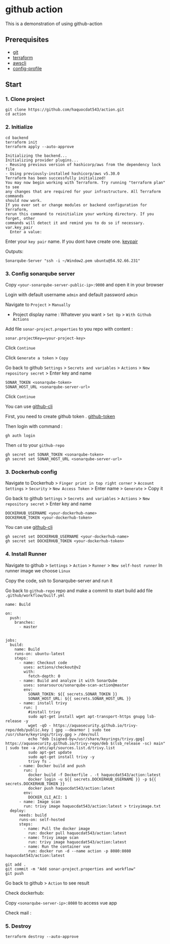 # github action
This is a demonstration of using github-action

## Prerequisites
* [git](https://git-scm.com/downloads)
* [terraform](https://developer.hashicorp.com/terraform/tutorials/aws-get-started/install-cli)
* [awscli](https://docs.aws.amazon.com/cli/latest/userguide/getting-started-install.html)
* [config-profile](https://docs.aws.amazon.com/cli/latest/reference/configure/)
## Start
### 1. Clone project
```
git clone https://github.com/haquocdat543/action.git
cd action
```
### 2. Initialize
```
cd backend
terraform init
terraform apply --auto-approve
```
```
Initializing the backend...
Initializing provider plugins...
- Reusing previous version of hashicorp/aws from the dependency lock file
- Using previously-installed hashicorp/aws v5.30.0
Terraform has been successfully initialized!
You may now begin working with Terraform. Try running "terraform plan" to see
any changes that are required for your infrastructure. All Terraform commands
should now work.
If you ever set or change modules or backend configuration for Terraform,
rerun this command to reinitialize your working directory. If you forget, other
commands will detect it and remind you to do so if necessary.
var.key_pair
  Enter a value:
```
Enter your `key pair` name. If you dont have create one. [keypair](https://docs.aws.amazon.com/AWSEC2/latest/UserGuide/create-key-pairs.html)

Outputs:
```
Sonarqube-Server "ssh -i ~/Window2.pem ubuntu@54.92.66.231"
```

### 3. Config sonarqube server
Copy `<your-sonarqube-server-public-ip>:9000` and open it in your browser

Login with default username `admin` and default password `admin`

Navigate to `Project` > `Manually`

* Project display name : Whatever you want > `Set Up` > `With Github Actions`

Add file `sonar-project.properties` to you repo with content :
```
sonar.projectKey=<your-project-key>
```
Click `Continue`

Click `Generate a token` > `Copy`

Go back to github `Settings` > `Secrets and variables` > `Actions` > `New repository secret` > Enter key and name
```
SONAR_TOKEN <sonarqube-token>
SONAR_HOST_URL <sonarqube-server-url>
```
Click `Continue`

You can use [github-cli](https://cli.github.com/)

First, you need to create github token . [github-token](https://docs.github.com/en/enterprise-server@3.9/authentication/keeping-your-account-and-data-secure/managing-your-personal-access-tokens)

Then login with command :
```
gh auth login
```
Then `cd` to your `github-repo`
```
gh secret set SONAR_TOKEN <sonarqube-token>
gh secret set SONAR_HOST_URL <sonarqube-server-url>
```
### 3. Dockerhub config

Navigate to Dockerhub > `Finger print in top right corner` >  `Account Settings` > `Security` > `New Access Token` > Enter name > `Generate` > Copy it

Go back to github `Settings` > `Secrets and variables` > `Actions` > `New repository secret` > Enter key and name

```
DOCKERHUB_USERNAME <your-dockerhub-name>
DOCKERHUB_TOKEN <your-dockerhub-token>
```
You can use [github-cli](https://cli.github.com/)
```
gh secret set DOCKERHUB_USERNAME <your-dockerhub-name>
gh secret set DOCKERHUB_TOKEN <your-dockerhub-token>
```
### 4. Install Runner
Navigate to github > `Settings` > `Action` > `Runner` > `New self-host runner`
In runner image we choose `Linux`

Copy the code, ssh to Sonarqube-server and run it

Go back to `github-repo` repo and make a commit to start build
add file `.github/workflow/builf.yml`
```
name: Build

on:
  push:
    branches:
      - master


jobs:
  build:
    name: Build
    runs-on: ubuntu-latest
    steps:
      - name: Checkout code
        uses: actions/checkout@v2
        with:
          fetch-depth: 0
      - name: Build and analyze it with SonarQube
        uses: sonarsource/sonarqube-scan-action@master
        env:
          SONAR_TOKEN: ${{ secrets.SONAR_TOKEN }}
          SONAR_HOST_URL: ${{ secrets.SONAR_HOST_URL }}
      - name: install trivy
        run: |
          #install trivy
          sudo apt-get install wget apt-transport-https gnupg lsb-release -y
          wget -qO - https://aquasecurity.github.io/trivy-repo/deb/public.key | gpg --dearmor | sudo tee /usr/share/keyrings/trivy.gpg > /dev/null
          echo "deb [signed-by=/usr/share/keyrings/trivy.gpg] https://aquasecurity.github.io/trivy-repo/deb $(lsb_release -sc) main" | sudo tee -a /etc/apt/sources.list.d/trivy.list
          sudo apt-get update
          sudo apt-get install trivy -y
          trivy fs .
      - name: Docker build and push
        run: |
          docker build -f Dockerfile . -t haquocdat543/action:latest
          docker login -u ${{ secrets.DOCKERHUB_USERNAME }} -p ${{ secrets.DOCKERHUB_TOKEN }}
          docker push haquocdat543/action:latest
        env:
          DOCKER_CLI_ACI: 1
      - name: Image scan
        run: trivy image haquocdat543/action:latest > trivyimage.txt
  deploy:    
      needs: build
      runs-on: self-hosted  
      steps:
        - name: Pull the docker image
          run: docker pull haquocdat543/action:latest
        - name: Trivy image scan
          run: trivy image haquocdat543/action:latest
        - name: Run the container vue
          run: docker run -d --name action -p 8080:8080 haquocdat543/action:latest
```

```
git add .
git commit -m "Add sonar-project.properties and workflow"
git push
```

Go back to github > `Action` to see result

Check dockerhub:

Copy `<sonarqube-server-ip>:8080` to access vue app

Check mail :

### 5. Destroy
```
terraform destroy --auto-approve
```

